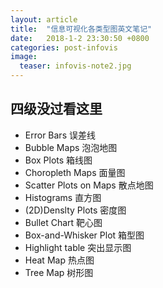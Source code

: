 ```yaml
---
layout: article
title:  "信息可视化各类型图英文笔记"
date:   2018-1-2 23:30:50 +0800
categories: post-infovis
image:
  teaser: infovis-note2.jpg
---
```


## 四级没过看这里

* Error Bars                误差线
* Bubble Maps               泡泡地图
* Box Plots                 箱线图
* Choropleth Maps           面量图
* Scatter Plots on Maps     散点地图
* Histograms                直方图
* (2D)Denslty Plots         密度图
* Bullet Chart              靶心图
* Box-and-Whisker Plot      箱型图
* Highlight table           突出显示图
* Heat Map                  热点图
* Tree Map                  树形图
